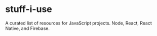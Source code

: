 # stuff-i-use
A curated list of resources for JavaScript projects. Node, React, React Native, and Firebase.
